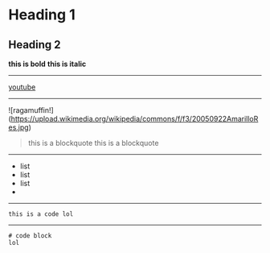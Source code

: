 # Heading 1
## Heading 2
**this is bold**
**this is italic**
***
[youtube](https://www.youtube.com/)
***
![ragamuffin!] (https://upload.wikimedia.org/wikipedia/commons/f/f3/20050922AmarilloRes.jpg)

> this is a blockquote
> this is a blockquote
***

* list
* list 
* list 
* 
***
`this is a code lol`
***
```
# code block
lol

```
